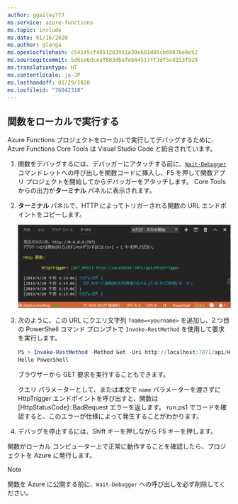 ```yaml
---
author: ggailey777
ms.service: azure-functions
ms.topic: include
ms.date: 01/16/2020
ms.author: glenga
ms.openlocfilehash: c54145cf48912d3911a39e681d85cb6907be8e52
ms.sourcegitcommit: 5d6ce6dceaf883dbafeb44517ff3df5cd153f929
ms.translationtype: HT
ms.contentlocale: ja-JP
ms.lasthandoff: 01/29/2020
ms.locfileid: "76842318"
---
```

## <a name="run-the-function-locally"></a>関数をローカルで実行する

Azure Functions プロジェクトをローカルで実行してデバッグするために、Azure Functions Core Tools は Visual Studio Code と統合されています。  

1. 関数をデバッグするには、デバッガーにアタッチする前に、[`Wait-Debugger`](/powershell/module/microsoft.powershell.utility/wait-debugger?view=powershell-6) コマンドレットへの呼び出しを関数コードに挿入し、F5 を押して関数アプリ プロジェクトを開始してからデバッガーをアタッチします。 Core Tools からの出力が**ターミナル** パネルに表示されます。

1. **ターミナル** パネルで、HTTP によってトリガーされる関数の URL エンドポイントをコピーします。

    ![Azure のローカル出力](./media/functions-run-function-test-local-vs-code-ps/functions-vscode-f5.png)

1. 次のように、この URL にクエリ文字列 `?name=<yourname>` を追加し、2 つ目の PowerShell コマンド プロンプトで `Invoke-RestMethod` を使用して要求を実行します。

    ```powershell
    PS > Invoke-RestMethod -Method Get -Uri http://localhost:7071/api/HttpTrigger?name=PowerShell
    Hello PowerShell
    ```

    ブラウザーから GET 要求を実行することもできます。

    クエリ パラメーターとして、または本文で `name` パラメーターを渡さずに HttpTrigger エンドポイントを呼び出すと、関数は [HttpStatusCode]::BadRequest エラーを返します。 run.ps1 でコードを確認すると、このエラーが仕様によって発生することがわかります。

1. デバッグを停止するには、Shift キーを押しながら F5 キーを押します。

関数がローカル コンピューター上で正常に動作することを確認したら、プロジェクトを Azure に発行します。

> [!NOTE]
> 関数を Azure に公開する前に、`Wait-Debugger` への呼び出しを必ず削除してください。 